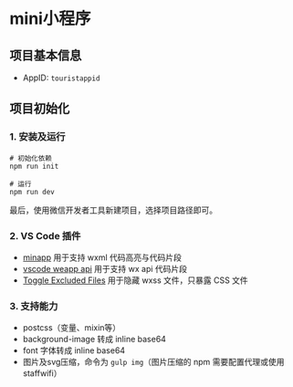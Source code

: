# mini小程序

## 项目基本信息
* AppID: `touristappid`

## 项目初始化

### 1. 安装及运行

```
# 初始化依赖
npm run init

# 运行
npm run dev
```


最后，使用微信开发者工具新建项目，选择项目路径即可。

### 2. VS Code 插件

* [minapp](https://marketplace.visualstudio.com/items?itemName=qiu8310.minapp-vscode) 用于支持 wxml 代码高亮与代码片段
* [vscode weapp api](https://marketplace.visualstudio.com/items?itemName=coderfee.vscode-weapp-api) 用于支持 wx api 代码片段
* [Toggle Excluded Files](https://marketplace.visualstudio.com/items?itemName=eamodio.toggle-excluded-files) 用于隐藏 wxss 文件，只暴露 CSS 文件

### 3. 支持能力

- postcss（变量、mixin等）
- background-image 转成 inline base64
- font 字体转成 inline base64
- 图片及svg压缩，命令为 `gulp img`（图片压缩的 npm 需要配置代理或使用staffwifi）
